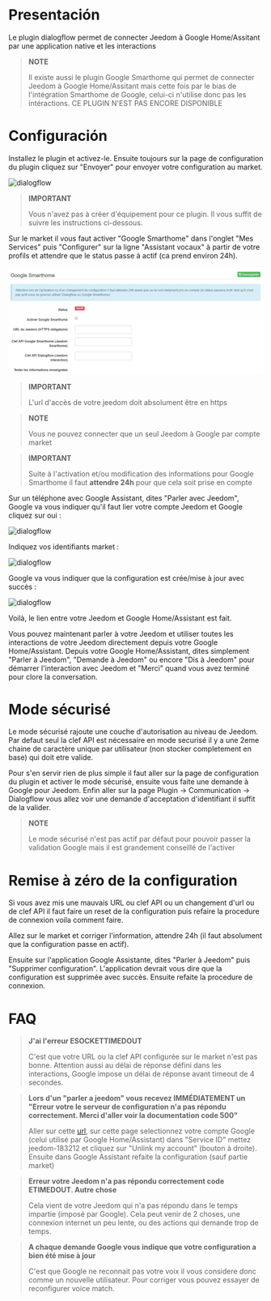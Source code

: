 # Presentación

Le plugin dialogflow permet de connecter Jeedom à Google Home/Assitant par une application native et les interactions

> **NOTE**
>
> Il existe aussi le plugin Google Smarthome qui permet de connecter Jeedom à Google Home/Assitant mais cette fois par le bias de l'intégration Smarthome de Google, celui-ci n'utilise donc pas les intéractions. CE PLUGIN N'EST PAS ENCORE DISPONIBLE

# Configuración

Installez le plugin et activez-le. Ensuite toujours sur la page de configuration du plugin cliquez sur "Envoyer" pour envoyer votre configuration au market.

![dialogflow](../images/dialogflow1.png)

> **IMPORTANT**
>
> Vous n'avez pas à créer d'équipement pour ce plugin. Il vous suffit de suivre les instructions ci-dessous.

Sur le market il vous faut activer "Google Smarthome" dans l'onglet "Mes Services" puis "Configurer" sur la ligne "Assistant vocaux" à partir de votre profils et attendre que le status passe à actif (ca prend environ 24h).

![dialogflow](../images/dialogflow7.png)

> **IMPORTANT**
>
> L'url d'accès de votre jeedom doit absolument être en https

> **NOTE**
>
> Vous ne pouvez connecter que un seul Jeedom à Google par compte market

> **IMPORTANT**
>
> Suite à l'activation et/ou modification des informations pour Google Smarthome il faut **attendre 24h** pour que cela soit prise en compte

Sur un téléphone avec Google Assistant, dites "Parler avec Jeedom", Google va vous indiquer qu'il faut lier votre compte Jeedom et Google cliquez sur oui : 

![dialogflow](../images/dialogflow2.png)

Indiquez vos identifiants market : 

![dialogflow](../images/dialogflow3.png)

Google va vous indiquer que la configuration est crée/mise à jour avec succès : 

![dialogflow](../images/dialogflow4.png)

Voilà, le lien entre votre Jeedom et Google Home/Assistant est fait.

Vous pouvez maintenant parler à votre Jeedom et utiliser toutes les interactions de votre Jeedom directement depuis votre Google Home/Assistant.
Depuis votre Google Home/Assistant, dites simplement "Parler à Jeedom", "Demande à Jeedom" ou encore "Dis à Jeedom" pour démarrer l'interaction avec Jeedom et "Merci" quand vous avez terminé pour clore la conversation.

# Mode sécurisé

Le mode sécurisé rajoute une couche d'autorisation au niveau de Jeedom. Par defaut seul la clef API est nécessaire en mode securisé il y a une 2eme chaine de caractère unique par utilisateur (non stocker completement en base) qui doit etre valide.

Pour s'en servir rien de plus simple il faut aller sur la page de configuration du plugin et activer le mode sécurisé, ensuite vous faite une demande à Google pour Jeedom. Enfin aller sur la page Plugin -> Communication -> Dialogflow vous allez voir une demande d'acceptation d'identifiant il suffit de la valider.

> **NOTE**
>
> Le mode sécurisé n'est pas actif par défaut pour pouvoir passer la validation Google mais il est grandement conseillé de l'activer

# Remise à zéro de la configuration

Si vous avez mis une mauvais URL ou clef API ou un changement d'url ou de clef API il faut faire un reset de la configuration puis refaire la procedure de connexion voila comment faire.

Allez sur le market et corriger l'information, attendre 24h (il faut absolument que la configuration passe en actif).

Ensuite sur l'application Google Assistante, dites "Parler à Jeedom" puis "Supprimer configuration". L'application devrait vous dire que la configuration est supprimée avec succès. Ensuite refaite la procedure de connexion.

# FAQ

>**J'ai l'erreur ESOCKETTIMEDOUT**
>
>C'est que votre URL ou la clef API configurée sur le market n'est pas bonne. Attention aussi au délai de réponse défini dans les interactions, Google impose un délai de réponse avant timeout de 4 secondes.

>**Lors d'un "parler a jeedom" vous recevez IMMÉDIATEMENT un "Erreur votre le serveur de configuration n'a pas répondu correctement. Merci d'aller voir la documentation code 500"**
>
>Aller sur cette [url](https://gala-demo.appspot.com), sur cette page selectionnez votre compte Google (celui utilisé par Google Home/Assistant) dans "Service ID" mettez jeedom-183212 et cliquez sur "Unlink my account" (bouton à droite). Ensuite dans Google Assistant refaite la configuration (sauf partie market)

>**Erreur votre Jeedom n'a pas répondu correctement code ETIMEDOUT. Autre chose**
>
>Cela vient de votre Jeedom qui n'a pas répondu dans le temps impartie (imposé par Google). Cela peut venir de 2 choses, une connexion internet un peu lente, ou des actions qui demande trop de temps.

>**A chaque demande Google vous indique que votre configuration a bien été mise à jour**
>
>C'est que Google ne reconnait pas votre voix il vous considere donc comme un nouvelle utilisateur. Pour corriger vous pouvez essayer de reconfigurer voice match.
